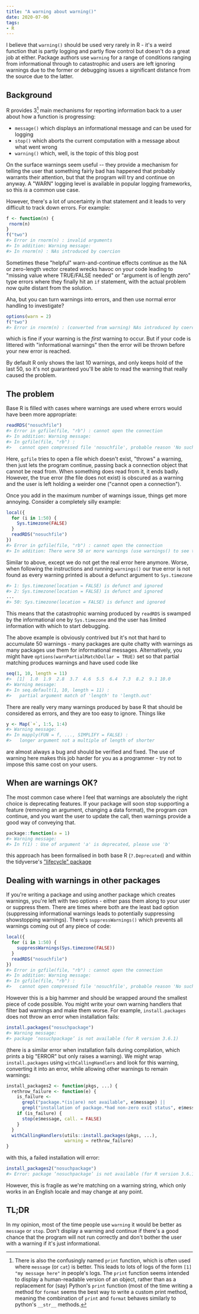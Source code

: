 ```yaml
---
title: "A warning about warning()"
date: 2020-07-06
tags:
- R
---
```


I believe that `warning()` should be used very rarely in R - it's a weird function that is partly logging and partly flow control but doesn't do a great job at either. Package authors use `warning` for a range of conditions ranging from informational through to catastrophic and users are left ignoring warnings due to the former or debugging issues a significant distance from the source due to the latter.

## Background

R provides 3[^1] main mechanisms for reporting information back to a user about how a function is progressing:

* `message()` which displays an informational message and can be used for logging
* `stop()` which aborts the current computation with a message about what went wrong
* `warning()` which, well, is the topic of this blog post

On the surface warnings seem useful -- they provide a mechanism for telling the user that something fairly bad has happened that probably warrants their attention, but that the program will try and continue on anyway.  A "WARN" logging level is available in popular logging frameworks, so this *is* a common use case.

However, there's a lot of uncertainty in that statement and it leads to very difficult to track down errors.  For example:

```r
f <- function(n) {
 rnorm(n)
}
f("two")
#> Error in rnorm(n) : invalid arguments
#> In addition: Warning message:
#> In rnorm(n) : NAs introduced by coercion
```

Sometimes these "helpful" warn-and-continue effects continue as the NA or zero-length vector created wrecks havoc on your code leading to "missing value where TRUE/FALSE needed" or "argument is of length zero" type errors where they finally hit an `if` statement, with the actual problem now quite distant from the solution.

Aha, but you can turn warnings into errors, and then use normal error handling to investigate?

```r
options(warn = 2)
f("two")
#> Error in rnorm(n) : (converted from warning) NAs introduced by coercion
```

which is fine if your warning is the *first* warning to occur.  But if your code is littered with "informational warnings" then the error will be thrown before your new error is reached.

By default R only shows the last 10 warnings, and only keeps hold of the last 50, so it's not guaranteed you'll be able to read the warning that really caused the problem.

## The problem

Base R is filled with cases where warnings are used where errors would have been more appropriate:

```r
readRDS("nosuchfile")
#> Error in gzfile(file, "rb") : cannot open the connection
#> In addition: Warning message:
#> In gzfile(file, "rb") :
#>   cannot open compressed file 'nosuchfile', probable reason 'No such file or directory'
```

Here, `gzfile` tries to open a file which doesn't exist, "throws" a warning, then just lets the program continue, passing back a connection object that cannot be read from. When something does read from it, it ends badly. However, the true error (the file does not exist) is obscured as a warning and the user is left holding a weirder one ("cannot open a connection").

Once you add in the maximum number of warnings issue, things get more annoying.  Consider a completely silly example:

```r
local({
  for (i in 1:50) {
    Sys.timezone(FALSE)
  }
  readRDS("nosuchfile")
})
#> Error in gzfile(file, "rb") : cannot open the connection
#> In addition: There were 50 or more warnings (use warnings() to see the first 50)
```

Similar to above, except we do not get the real error here anymore. Worse, when following the instructions and running `warnings()` our true error is not found as every warning printed is about a defunct argument to `Sys.timezone`

```r
#> 1: Sys.timezone(location = FALSE) is defunct and ignored
#> 2: Sys.timezone(location = FALSE) is defunct and ignored
...
#> 50: Sys.timezone(location = FALSE) is defunct and ignored
```

This means that the catastrophic warning produced by `readRDS` is swamped by the informational one by `Sys.timezone` and the user has limited information with which to start debugging.

The above example is obviously contrived but it's not that hard to accumulate 50 warnings - many packages are quite chatty with warnings as many packages use them for informational messages. Alternatively, you might have `options(warnPartialMatchDollar = TRUE)` set so that partial matching produces warnings and have used code like

```r
seq(1, 10, length = 11)
#>  [1]  1.0  1.9  2.8  3.7  4.6  5.5  6.4  7.3  8.2  9.1 10.0
#> Warning message:
#> In seq.default(1, 10, length = 11) :
#>   partial argument match of 'length' to 'length.out'
```

There are really very many warnings produced by base R that should be considered as errors, and they are too easy to ignore.  Things like

```r
y <- Map(`+`, 1:5, 1:4)
#> Warning message:
#> In mapply(FUN = f, ..., SIMPLIFY = FALSE) :
#>   longer argument not a multiple of length of shorter
```

are almost always a bug and should be verified and fixed.  The use of warning here makes this job harder for you as a programmer - try not to impose this same cost on your users.

## When are warnings OK?

The most common case where I feel that warnings are absolutely the right choice is deprecating features.  If your package will soon stop supporting a feature (removing an argument, changing a data format), the program _can_ continue, and you want the user to update the call, then warnings provide a good way of conveying that.

```r
package::function(a = 1)
#> Warning message:
#> In f(1) : Use of argument 'a' is deprecated, please use 'b'
```

this approach has been formalised in both base R (`?.Deprecated`) and within the tidyverse's ["lifecycle" package](https://cran.r-project.org/web/packages/lifecycle/vignettes/lifecycle.html#deprecating-arguments)

## Dealing with warnings in other packages

If you're writing a package and using another package which creates warnings, you're left with two options - either pass them along to your user or suppress them. There are times where both are the least bad option (suppressing informational warnings leads to potentially suppressing showstopping warnings). There's `suppressWarnings()` which prevents all warnings coming out of any piece of code:

```r
local({
  for (i in 1:50) {
    suppressWarnings(Sys.timezone(FALSE))
  }
  readRDS("nosuchfile")
})
#> Error in gzfile(file, "rb") : cannot open the connection
#> In addition: Warning message:
#> In gzfile(file, "rb") :
#>   cannot open compressed file 'nosuchfile', probable reason 'No such file or directory'
```

However this is a big hammer and should be wrapped around the smallest piece of code possible. You might write your own warning handlers that filter bad warnings and make them worse. For example, `install.packages` does not throw an error when installation fails:

```r
install.packages("nosuchpackage")
#> Warning message:
#> package ‘nosuchpackage’ is not available (for R version 3.6.1)
```

(there is a similar error when installation fails during compilation, which prints a big "ERROR" but only raises a warning). We might wrap `install.packages` using `withCallingHandlers` and look for this warning, converting it into an error, while allowing other warnings to remain warnings:

```r
install_packages2 <- function(pkgs, ...) {
  rethrow_failure <- function(e) {
    is_failure <-
      grepl("package.*(is|are) not available", e$message) ||
      grepl("installation of package.*had non-zero exit status", e$message)
    if (is_failure) {
      stop(e$message, call. = FALSE)
    }
  }
  withCallingHandlers(utils::install.packages(pkgs, ...),
                      warning = rethrow_failure)
}
```

with this, a failed installation will error:

```r
install_packages2("nosuchpackage")
#> Error: package ‘nosuchpackage’ is not available (for R version 3.6.1)
```

However, this is fragile as we're matching on a warning string, which only works in an English locale and may change at any point.

## TL;DR

In my opinion, most of the time people use `warning` it would be better as `message` or `stop`. Don't display a warning and continue if there's a good chance that the program will not run correctly and don't bother the user with a warning if it's just informational.

[^1]: There is also the confusingly named `print` function, which is often used where `message` (or `cat`) is better.  This leads to lots of logs of the form `[1] "my message here"` in people's logs. The `print` function seems intended to display a human-readable version of an object, rather than as a replacement for (say) Python's `print` function (most of the time writing a method for `format` seems the best way to write a custom print method, meaning the combination of `print` and `format` behaves similarly to python's `__str__` methods.
